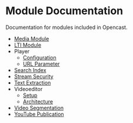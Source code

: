 # Module Documentation

Documentation for modules included in Opencast.

- [Media Module](mediamodule.configuration.md)
- [LTI Module](ltimodule.md)
- Player
    - [Configuration](player.configuration.md)
    - [URL Parameter](player.url.parameter.md)
- [Search Index](searchindex.md)
- [Stream Security](stream-security.md)
- [Text Extraction](textextraction.md)
- Videoeditor
    - [Setup](videoeditor.setup.md)
    - [Architecture](videoeditor.architecture.md)
- [Video Segmentation](videosegmentation.md)
- [YouTube Publication](youtubepublication.md)
